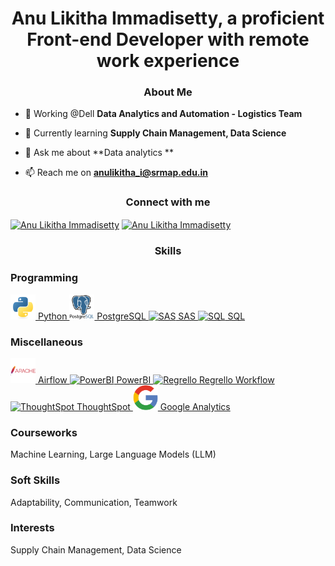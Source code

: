 <h1 align="center">Anu Likitha Immadisetty, a proficient Front-end Developer with remote work experience </h1>

<h3 align="center">About Me</h3>

- 🔭 Working @Dell **Data Analytics and Automation - Logistics Team**

- 🌱 Currently learning **Supply Chain Management, Data Science**

- 💬 Ask me about **Data analytics **

- 📫 Reach me on **anulikitha_i@srmap.edu.in**

<h3 align="center">Connect with me</h3>
<p align="left">
<a href="https://www.linkedin.com/in/anulikitha-immadisetty/" target="blank"><img align="center" src="https://raw.githubusercontent.com/rahuldkjain/github-profile-readme-generator/master/src/images/icons/Social/linked-in-alt.svg" alt="Anu Likitha Immadisetty" height="30" width="40" /></a>
<a href="https://github.com/anulikitha-immadisetty" target="blank"><img align="center" src="https://raw.githubusercontent.com/rahuldkjain/github-profile-readme-generator/master/src/images/icons/Social/github.svg" alt="Anu Likitha Immadisetty" height="30" width="40" /></a>
</p>

<h3 align="center">Skills</h3>

<h3 align="left">Programming</h3>
<p align="left">
  <a href="https://www.python.org" target="_blank" rel="noreferrer">
    <img src="https://raw.githubusercontent.com/devicons/devicon/master/icons/python/python-original.svg" alt="python" width="40" height="40"/> Python
  </a>
  <a href="https://www.postgresql.org" target="_blank" rel="noreferrer">
    <img src="https://raw.githubusercontent.com/devicons/devicon/master/icons/postgresql/postgresql-original-wordmark.svg" alt="PostgreSQL" width="40" height="40"/> PostgreSQL
  </a>
  <a href="https://www.sas.com" target="_blank" rel="noreferrer">
    <img src="https://upload.wikimedia.org/wikipedia/commons/6/68/SAS_logo_horiz.svg" alt="SAS" width="40" height="40"/> SAS
  </a>
  <a href="https://www.w3schools.com/sql/" target="_blank" rel="noreferrer">
    <img src="https://upload.wikimedia.org/wikipedia/commons/8/87/Sql_data_base_with_logo.png" alt="SQL" width="40" height="40"/> SQL
  </a>
</p>

<h3 align="left">Miscellaneous</h3>
<p align="left">
  <a href="https://airflow.apache.org/" target="_blank" rel="noreferrer">
    <img src="https://raw.githubusercontent.com/devicons/devicon/master/icons/apache/apache-original-wordmark.svg" alt="Airflow" width="40" height="40"/> Airflow
  </a>
  <a href="https://powerbi.microsoft.com" target="_blank" rel="noreferrer">
    <img src="https://raw.githubusercontent.com/devicons/devicon/master/icons/powerbi/powerbi-original.svg" alt="PowerBI" width="40" height="40"/> PowerBI
  </a>
  <a href="https://regrello.com/" target="_blank" rel="noreferrer">
    <img src="https://regrello.com/favicon.ico" alt="Regrello" width="40" height="40"/> Regrello Workflow
  </a>
  <a href="https://www.thoughtspot.com/" target="_blank" rel="noreferrer">
    <img src="https://www.thoughtspot.com/themes/custom/thoughtspot/favicon.ico" alt="ThoughtSpot" width="40" height="40"/> ThoughtSpot
  </a>
  <a href="https://analytics.google.com/" target="_blank" rel="noreferrer">
    <img src="https://raw.githubusercontent.com/devicons/devicon/master/icons/google/google-original.svg" alt="Google Analytics" width="40" height="40"/> Google Analytics
  </a>
</p>

<h3 align="left">Courseworks</h3>
<p align="left">
  Machine Learning, Large Language Models (LLM)
</p>

<h3 align="left">Soft Skills</h3>
<p align="left">
  Adaptability, Communication, Teamwork
</p>

<h3 align="left">Interests</h3>
<p align="left">
  Supply Chain Management, Data Science
</p>
